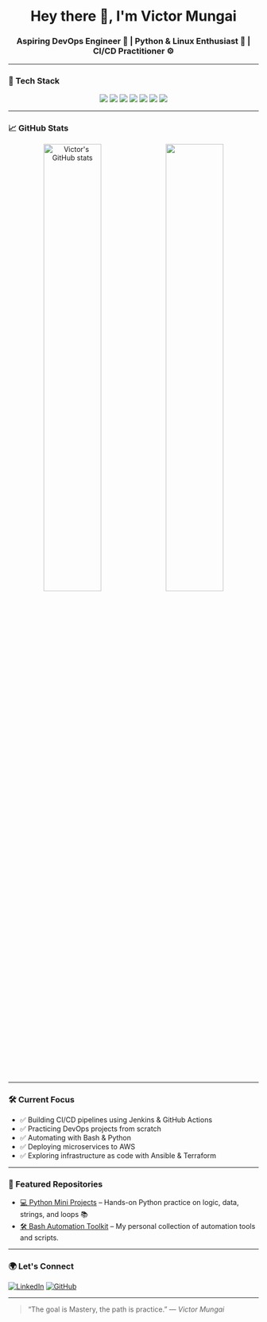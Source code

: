 <h1 align="center">Hey there 👋, I'm Victor Mungai</h1>
<h3 align="center">Aspiring DevOps Engineer 🚀 | Python & Linux Enthusiast 🐧 | CI/CD Practitioner ⚙️</h3>

---

### 🔧 Tech Stack
<div align="center">
  <img src="https://img.shields.io/badge/Linux-Ubuntu%20%7C%20CentOS-blue?style=flat-square&logo=linux&logoColor=white" />
  <img src="https://img.shields.io/badge/Bash-Scripting-black?style=flat-square&logo=gnubash&logoColor=white" />
  <img src="https://img.shields.io/badge/Python-3.12-blue?style=flat-square&logo=python&logoColor=white" />
  <img src="https://img.shields.io/badge/GitHub-Actions-purple?style=flat-square&logo=githubactions&logoColor=white" />
  <img src="https://img.shields.io/badge/Jenkins-CI%2FCD-red?style=flat-square&logo=jenkins&logoColor=white" />
  <img src="https://img.shields.io/badge/AWS-Cloud-orange?style=flat-square&logo=amazonaws&logoColor=white" />
  <img src="https://img.shields.io/badge/Docker-Container-blue?style=flat-square&logo=docker&logoColor=white" />
</div>

---

### 📈 GitHub Stats

<div align="center">
  <img src="https://github-readme-stats.vercel.app/api?username=victor-mungai&show_icons=true&theme=tokyonight" alt="Victor's GitHub stats" width="48%" />
  <img src="https://github-readme-streak-stats.herokuapp.com/?user=victor-mungai&theme=tokyonight" width="48%" />
</div>

---

### 🛠️ Current Focus
- ✅ Building CI/CD pipelines using Jenkins & GitHub Actions
- ✅ Practicing DevOps projects from scratch
- ✅ Automating with Bash & Python
- ✅ Deploying microservices to AWS
- ✅ Exploring infrastructure as code with Ansible & Terraform

---

### 🧰 Featured Repositories

- [💻 Python Mini Projects](https://github.com/victor-mungai/python-mini-projects) – Hands-on Python practice on logic, data, strings, and loops 📚
- [🛠️ Bash Automation Toolkit](https://github.com/victor-mungai/bash-scripts) – My personal collection of automation tools and scripts.

---

### 🌍 Let's Connect

[![LinkedIn](https://img.shields.io/badge/LinkedIn-blue?style=for-the-badge&logo=linkedin&logoColor=white)](www.linkedin.com/in/victor-mungai-a998942a2)
[![GitHub](https://img.shields.io/badge/GitHub-Profile-black?style=for-the-badge&logo=github)](https://github.com/victor-mungai)

---

> “The goal is Mastery, the path is practice.” — *Victor Mungai*
